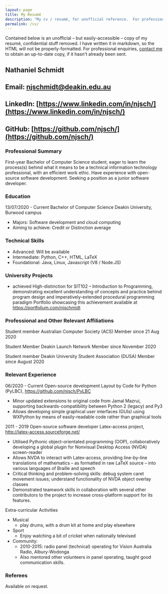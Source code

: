 ```yaml
---
layout: page
title: My Resumé
description: "My cv / resumé, for unofficial reference.  For professional enquiries, contact me to obtain an up-to-date version."
permalink: /cv/
---
```


Contained below is an unofficial &ndash; but easily-accessible &ndash; copy of my resum&eacute;, confidential stuff removed.  I have written it in markdown, so the HTML will not be properly-formatted.  For professional enquiries, [contact me](/contact/) to obtain an up-to-date copy, if it hasn't already been sent.

## Nathaniel Schmidt
## Email: [njschmidt@deakin.edu.au](MAILTO:njschmidt@deakin.edu.au)
## LinkedIn: [https://www.linkedin.com/in/njsch/](https://www.linkedin.com/in/njsch/)
## GitHub: [https://github.com/njsch/](https://github.com/njsch/)

### Professional Summary
First-year Bachelor of Computer Science student, eager to learn the process(s) behind what it means to be a technical information technology professional, with an efficient work ethic. Have experience with open-source software development. Seeking a position as a junior software developer.

### Education
13/07/2020 - Current
Bachelor of Computer Science
Deakin University, Burwood campus
* Majors: Software development and cloud computing
* Aiming to achieve: Credit or Distinction average

### Technical Skills
* Advanced: Will be available
* Intermediate: Python, C++, HTML, LaTeX
* Foundational: Java, Linux, Javascript (V8 / Node.JS)

### University Projects
* achieved High-distinction for SIT102 – Introduction to Programming, demonstrating excellent understanding of concepts and practice behind program design and imperatively-extended procedural programming paradigm
Portfolio showcasing this achievement available at https://portfolium.com/njschmidt

### Professional and Other Relevant Affiliations
Student member
Australian Computer Society (ACS)
Member since 21 Aug 2020

Student Member
Deakin Launch Network
Member since November 2020

Student member
Deakin University Student Association (DUSA)
Member since August 2020

### Relevant Experience
06/2020 - Current
Open-source development
Layout by Code for Python (PyLBC), https://github.com/njsch/PyLBC
* Minor updated extensions to original code from Jamal Mazrui, supporting backwards-compatibility between Python 2 (legacy) and Py3
* Allows developing simple graphical user interfaces (GUIs) using WXPython by means of easily-readable code rather than graphical tools

2011 - 2019
Open-source software developer
Latex-access project, http://latex-access.sourceforge.net/
* Utilised Pythonic object-orientated programming (OOP), collaboratively developing a global plugin for Nonvisual Desktop Access (NVDA) screen-reader
* Allows NVDA to interact with Latex-access, providing line-by-line translations of mathematics – as formatted in raw LaTeX source – into various languages of Braille and speech
* Critical thinking and problem-solving skills: debug system caret movement issues; understand functionality of NVDA object overlay classes
* Demonstrated teamwork skills in collaboration with several other contributors to the project to increase cross-platform support for its features.

Extra-curricular Activities
* Musical
  * play drums, with a drum kit at home and play elsewhere
* Sport
  * Enjoy watching a bit of cricket when nationally televised
* Community:
  * 2010-2015: radio panel (technical) operating for Vision Australia Radio, Albury-Wodonga
  * Also mentored other volunteers in panel operating, taught good communication skills.

### Referees
Available on request.
